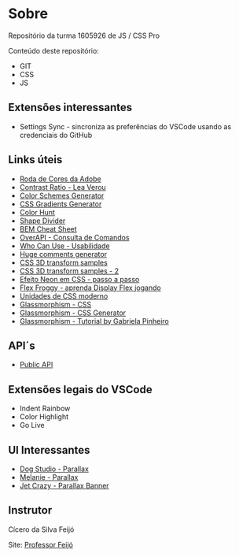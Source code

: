 # Sobre
Repositório da turma 1605926 de JS / CSS Pro

Conteúdo deste repositório:

* GIT
* CSS
* JS

## Extensões interessantes
* Settings Sync - sincroniza as preferências do VSCode usando as credenciais do GitHub


## Links úteis
* [Roda de Cores da Adobe](https://color.adobe.com/pt/create/color-wheel)
* [Contrast Ratio - Lea Verou](https://contrast-ratio.com/)
* [Color Schemes Generator](https://coolors.co/)
* [CSS Gradients Generator](https://cssgradient.io/)
* [Color Hunt](https://colorhunt.co/)
* [Shape Divider](https://www.shapedivider.app/)
* [BEM Cheat Sheet](https://9elements.com/bem-cheat-sheet/)
* [OverAPI - Consulta de Comandos](https://overapi.com/)
* [Who Can Use - Usabilidade](https://whocanuse.com/)
* [Huge comments generator](https://codepen.io/sakri/pen/Iklgx)
* [CSS 3D transform samples](https://polypane.app/css-3d-transform-examples/)
* [CSS 3D transform samples - 2](https://1stwebdesigner.com/css-effects/)
* [Efeito Neon em CSS - passo a passo](https://css-tricks.com/how-to-create-neon-text-with-css/)
* [Flex Froggy - aprenda Display Flex jogando](http://flexboxfroggy.com/#pt-br)
* [Unidades de CSS moderno](https://desenvolvimentoparaweb.com/css/unidades-css-rem-vh-vw-vmin-vmax-ex-ch/)
* [Glassmorphism - CSS](https://uxdesign.cc/glassmorphism-in-user-interfaces-1f39bb1308c9)
* [Glassmorphism - CSS Generator](https://glassmorphism.com/)
* [Glassmorphism - Tutorial by Gabriela Pinheiro](https://www.youtube.com/watch?v=ufX9oxoKMsQ)
## API´s
* [Public API](https://github.com/public-apis/public-apis)


## Extensões legais do VSCode
* Indent Rainbow
* Color Highlight
* Go Live

## UI Interessantes
* [Dog Studio - Parallax](https://dogstudio.co/)
* [Melanie - Parallax](http://melanie-f.com/en/)
* [Jet Crazy - Parallax Banner](https://jetcrazy.com.br/)

## Instrutor
Cícero da Silva Feijó

Site: [Professor Feijó](http://professorfeijo.com.br)

